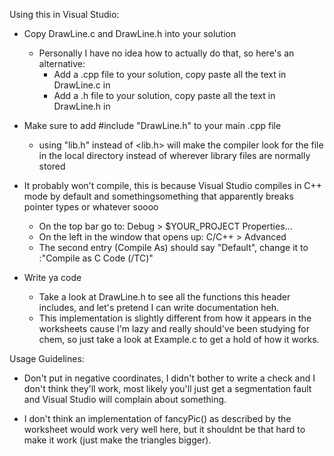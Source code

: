 Using this in Visual Studio:

- Copy DrawLine.c and DrawLine.h into your solution
	- Personally I have no idea how to actually do that, so here's an alternative:
		- Add a .cpp file to your solution, copy paste all the text in DrawLine.c in
		- Add a .h file to your solution, copy paste all the text in DrawLine.h in
		
- Make sure to add #include "DrawLine.h" to your main .cpp file
	- using "lib.h" instead of \<lib.h\> will make the compiler look for the file in the local directory instead of wherever library files are normally stored

- It probably won't compile, this is because Visual Studio compiles in C++ mode by default and somethingsomething that apparently breaks pointer types or whatever soooo
	- On the top bar go to: Debug > $YOUR_PROJECT Properties...
	- On the left in the window that opens up: C/C++ > Advanced
	- The second entry (Compile As) should say "Default", change it to :"Compile as C Code (/TC)"
	
- Write ya code
	- Take a look at DrawLine.h to see all the functions this header includes, and let's pretend I can write documentation heh.
	- This implementation is slightly different from how it appears in the worksheets cause I'm lazy and really should've been studying for chem, so just take a look at Example.c to get a hold of how it works.
	

Usage Guidelines:
- Don't put in negative coordinates, I didn't bother to write a check and I don't think they'll work, most likely you'll just get a segmentation fault and Visual Studio will complain about something. 

- I don't think an implementation of fancyPic() as described by the worksheet would work very well here, but it shouldnt be that hard to make it work (just make the triangles bigger).
